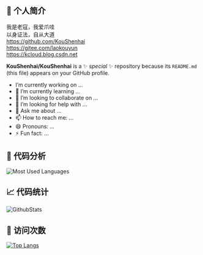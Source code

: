 ## 👋 个人简介

我是老寇，我爱爪哇  
以身证法，自从大道  
https://github.com/KouShenhai  
https://gitee.com/laokouyun  
https://kcloud.blog.csdn.net

**KouShenhai/KouShenhai** is a ✨ _special_ ✨ repository because its `README.md` (this file) appears on your GitHub profile.
-  I’m currently working on ...
- 🌱 I’m currently learning ...
- 👯 I’m looking to collaborate on ...
- 🤔 I’m looking for help with ...
- 💬 Ask me about ...
- 📫 How to reach me: ...
- 😄 Pronouns: ...
- ⚡ Fun fact: ...



## 🔭 代码分析
![Most Used Languages](https://github-readme-stats.vercel.app/api/top-langs/?username=KouShenhai&theme=dark&layout=compact)

## &#x1f4c8; 代码统计
![GithubStats](https://github-readme-stats.vercel.app/api?username=KouShenhai&show_icons=true&theme=dark&count_private=true)

## &#x1f92b; 访问次数

[![Top Langs](https://profile-counter.glitch.me/laokou/count.svg)](https://github.com/KouShenhai)
